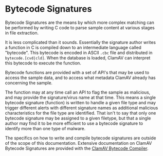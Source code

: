 # Bytecode Signatures

Bytecode Signatures are the means by which more complex matching can be performed by writing C code to parse sample content at various stages in file extraction.

It is less complicated than it sounds. Essentially the signature author writes a function in C is compiled down to an intermediate language called "bytecode". This bytecode is encoded in ASCII `.cbc` file and distributed in `bytecode.[cvd|cld]`. When the database is loaded, ClamAV can interpret this bytecode to execute the function.

Bytecode functions are provided with a set of API's that may be used to access the sample data, and to access what metadata ClamAV already has concerning the sample.

The function may at any time call an API to flag the sample as malicious, and may provide the signature/virus name at that time. This means a single bytecode signature (function) is written to handle a given file type and may trigger different alerts with different signature names as additional malicious characteristics for the file type are identified. That isn't to say that only one bytecode signature may be assigned to a given filetype, but that a single author may find it to be more efficient to use a bytecode signature to identify more than one type of malware.

The specifics on how to write and compile bytecode signatures are outside of the scope of this documentation. Extensive documentation on ClamAV Bytecode Signatures are provided with the [ClamAV Bytecode Compiler](https://github.com/vrtadmin/clamav-bytecode-compiler).
